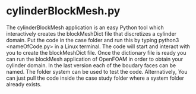 # cylinderBlockMesh.py

The cylinderBlockMesh application is an easy Python tool which interactively creates the blockMeshDict file that discretizes a cylinder domain. Put the code in the case folder and run this by typing python3 <nameOfCode.py> in a Linux terminal.
The code will start and interact with you to create the blockMeshDict file. Once the dictionary file is ready you can run the blockMesh application of OpenFOAM in order to obtain your cylinder domain.
In the last version each of the boudary faces can be named.
The folder system can be used to test the code. Alternatively, You can just pull the code inside the case study folder where a system folder already exists.
 
